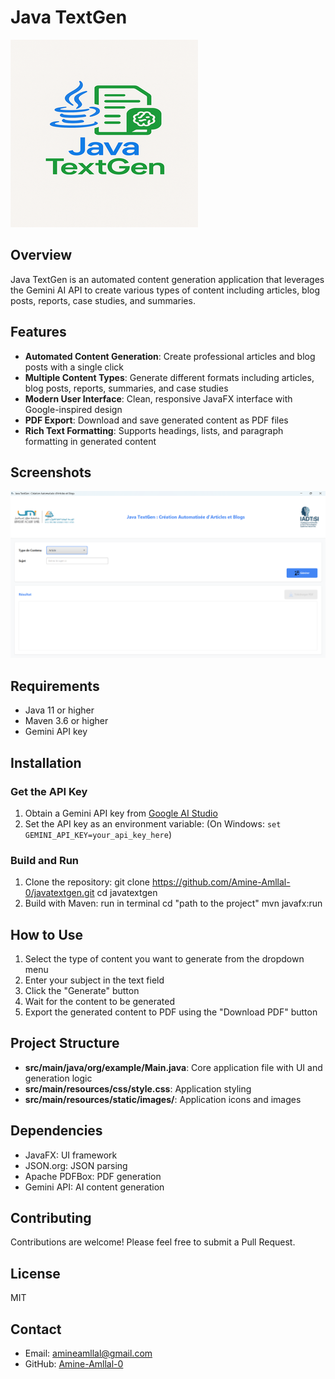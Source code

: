 # Java TextGen

![Java TextGen Logo](images/logo.png)

## Overview
Java TextGen is an automated content generation application that leverages the Gemini AI API to create various types of content including articles, blog posts, reports, case studies, and summaries.

## Features
- **Automated Content Generation**: Create professional articles and blog posts with a single click
- **Multiple Content Types**: Generate different formats including articles, blog posts, reports, summaries, and case studies
- **Modern User Interface**: Clean, responsive JavaFX interface with Google-inspired design
- **PDF Export**: Download and save generated content as PDF files
- **Rich Text Formatting**: Supports headings, lists, and paragraph formatting in generated content

## Screenshots
![Interface](images/interface.png)

## Requirements
- Java 11 or higher
- Maven 3.6 or higher
- Gemini API key

## Installation

### Get the API Key
1. Obtain a Gemini API key from [Google AI Studio](https://ai.google.dev/)
2. Set the API key as an environment variable:
(On Windows: `set GEMINI_API_KEY=your_api_key_here`)

### Build and Run
1. Clone the repository:
git clone https://github.com/Amine-Amllal-0/javatextgen.git cd javatextgen
2. Build with Maven:
run in terminal
cd "path to the project"
mvn javafx:run

## How to Use
1. Select the type of content you want to generate from the dropdown menu
2. Enter your subject in the text field
3. Click the "Generate" button
4. Wait for the content to be generated
5. Export the generated content to PDF using the "Download PDF" button

## Project Structure
- **src/main/java/org/example/Main.java**: Core application file with UI and generation logic
- **src/main/resources/css/style.css**: Application styling
- **src/main/resources/static/images/**: Application icons and images

## Dependencies
- JavaFX: UI framework
- JSON.org: JSON parsing
- Apache PDFBox: PDF generation
- Gemini API: AI content generation

## Contributing
Contributions are welcome! Please feel free to submit a Pull Request.

## License
MIT

## Contact
- Email: amineamllal@gmail.com
- GitHub: [Amine-Amllal-0](https://github.com/Amine-Amllal/javatextgen)
